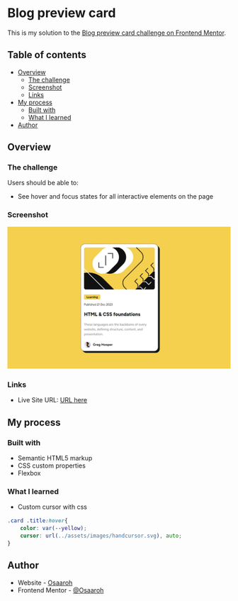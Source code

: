 # Blog preview card

This is my solution to the [Blog preview card challenge on Frontend Mentor](https://www.frontendmentor.io/challenges/blog-preview-card-ckPaj01IcS). 

## Table of contents

- [Overview](#overview)
  - [The challenge](#the-challenge)
  - [Screenshot](#screenshot)
  - [Links](#links)
- [My process](#my-process)
  - [Built with](#built-with)
  - [What I learned](#what-i-learned)
- [Author](#author)

## Overview

### The challenge

Users should be able to:

- See hover and focus states for all interactive elements on the page

### Screenshot

![](./screenshot.jpg)

### Links

- Live Site URL: [URL here](https://blog-preview-card-60.netlify.app/)

## My process

### Built with

- Semantic HTML5 markup
- CSS custom properties
- Flexbox



### What I learned

- Custom cursor with css

```css
.card .title:hover{
    color: var(--yellow);
    cursor: url(../assets/images/handcursor.svg), auto;
}
```



## Author

- Website - [Osaaroh](https://osaro.vercel.app/)
- Frontend Mentor - [@Osaaroh](https://www.frontendmentor.io/profile/osaaroh)

